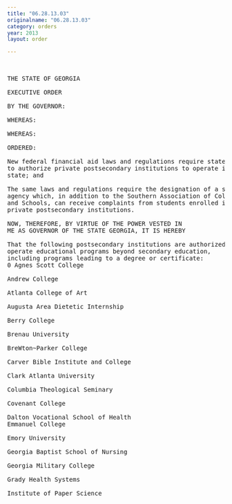 ```yaml
---
title: "06.28.13.03"
originalname: "06.28.13.03"
category: orders
year: 2013
layout: order

---
```

<pre>
 

THE STATE OF GEORGIA

EXECUTIVE ORDER

BY THE GOVERNOR:

WHEREAS:

WHEREAS:

ORDERED:

New federal financial aid laws and regulations require state action
to authorize private postsecondary institutions to operate in this
state; and

The same laws and regulations require the designation of a state
agency which, in addition to the Southern Association of Colleges
and Schools, can receive complaints from students enrolled in
private postsecondary institutions.

NOW, THEREFORE, BY VIRTUE OF THE POWER VESTED IN
ME AS GOVERNOR OF THE STATE GEORGIA, IT IS HEREBY

That the following postsecondary institutions are authorized to
operate educational programs beyond secondary education,
including programs leading to a degree or certificate:
0 Agnes Scott College

Andrew College

Atlanta College of Art

Augusta Area Dietetic Internship

Berry College

Brenau University

BreWton~Parker College

Carver Bible Institute and College

Clark Atlanta University

Columbia Theological Seminary

Covenant College

Dalton Vocational School of Health
Emmanuel College

Emory University

Georgia Baptist School of Nursing

Georgia Military College

Grady Health Systems

Institute of Paper Science

</pre>
